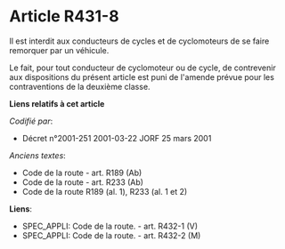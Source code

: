 # Article R431-8

Il est interdit aux conducteurs de cycles et de cyclomoteurs de se faire remorquer par un véhicule.

Le fait, pour tout conducteur de cyclomoteur ou de cycle, de contrevenir aux dispositions du présent article est puni de
l'amende prévue pour les contraventions de la deuxième classe.

**Liens relatifs à cet article**

_Codifié par_:

  - Décret n°2001-251 2001-03-22 JORF 25 mars 2001

_Anciens textes_:

  - Code de la route - art. R189 (Ab)
  - Code de la route - art. R233 (Ab)
  - Code de la route R189 (al. 1), R233 (al. 1 et 2)

**Liens**:

  - SPEC_APPLI: Code de la route. - art. R432-1 (V)
  - SPEC_APPLI: Code de la route. - art. R432-2 (M)
